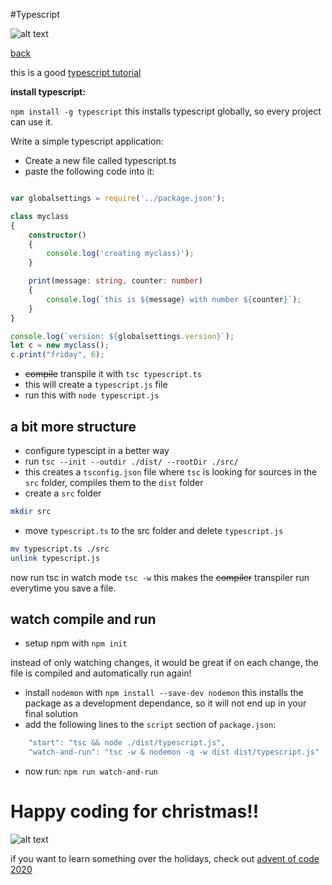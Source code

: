 #Typescript

![alt text](https://cdn.iconscout.com/icon/free/png-256/typescript-1-1175078.png "Logo Title Text 1")

[back](../../readme.md)

this is a good [typescript tutorial](https://www.typescriptlang.org/)

**install typescript:**

`npm install -g typescript` this installs typescript globally, so every project can use it.

Write a simple typescript application: 
- Create a new file called typescript.ts
- paste the following code into it:

```typescript

var globalsettings = require('../package.json');

class myclass
{
    constructor()
    {
        console.log('creating myclass)');
    }

    print(message: string, counter: number)
    {
        console.log(`this is ${message} with number ${counter}`);
    }
}

console.log(`version: ${globalsettings.version}`);
let c = new myclass();
c.print("friday", 6);
```
- ~~compile~~ transpile it with `tsc typescript.ts`
- this will create a `typescript.js` file
- run this with `node typescript.js`

## a bit more structure

- configure typescipt in a better way
- run `tsc --init --outdir ./dist/ --rootDir ./src/`
- this creates a `tsconfig.json` file where `tsc` is looking for sources in the `src` folder, compiles them to the `dist` folder
- create a `src` folder 

```sh
mkdir src
```

- move `typescript.ts` to the src folder and delete `typescript.js`

```sh
mv typescript.ts ./src
unlink typescript.js
```

now run tsc in watch mode `tsc -w` this makes the ~~compiler~~ transpiler run everytime you save a file.


## watch compile and run
- setup npm with `npm init`

instead of only watching changes, it would be great if on each change, the file is compiled and automatically run again!

- install `nodemon` with `npm install --save-dev nodemon` this installs the package as a development dependance, so it will not end up in your final solution
- add the following lines to the `script` section of `package.json`:

```javascript
    "start": "tsc && node ./dist/typescript.js",
    "watch-and-run": "tsc -w & nodemon -q -w dist dist/typescript.js"
```
- now run: `npm run watch-and-run`

# Happy coding for christmas!!

![alt text](https://blog.hackerearth.com/wp-content/uploads/2014/12/CCM.png "coding marathon")


if you want to learn something over the holidays, check out [advent of code 2020](https://adventofcode.com/2020)